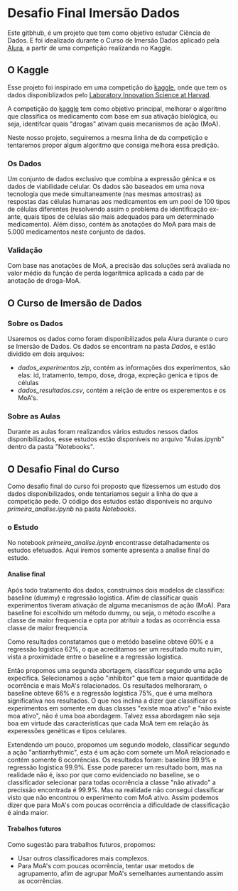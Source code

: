 
# Desafio Final Imersão Dados

Este gitbhub, é um projeto que tem como objetivo estudar Ciência de Dados. E foi idealizado durante o Curso de Imersão Dados aplicado pela <a href="https://www.alura.com.br/">Alura</a>, a partir de uma competição realizanda no Kaggle.

## O Kaggle

Esse projeto foi inspirado em uma competição do <a href="https://www.kaggle.com/c/lish-moa">kaggle</a>, onde que tem os dados disponiblizados pelo <a href="https://lish.harvard.edu/">Laboratory Innovation Science at Harvad</a>. 

A competição do <a href="https://www.kaggle.com/c/lish-moa">kaggle</a> tem como objetivo principal, melhorar o algoritmo que classifica os medicamento com base em sua ativação biológica, ou seja, identifcar quais "drogas" ativam quais mecanismos de ação (MoA).
 
Neste nosso projeto, seguiremos a mesma linha de da competição e tentaremos propor algum algoritmo que consiga melhora essa predição. 

### Os Dados

Um conjunto de dados exclusivo que combina a expressão gênica e os dados de viabilidade celular. Os dados são baseados em uma nova tecnologia que mede simultaneamente (nas mesmas amostras) as respostas das células humanas aos medicamentos em um pool de 100 tipos de células diferentes (resolvendo assim o problema de identificação ex-ante, quais tipos de células são mais adequados para um determinado medicamento). Além disso, contém às anotações do MoA para mais de 5.000 medicamentos neste conjunto de dados.

### Validação

Com base nas anotações de MoA, a precisão das soluções será avaliada no valor médio da função de perda logarítmica aplicada a cada par de anotação de droga-MoA.

## O Curso de Imersão de Dados

### Sobre os Dados

Usaremos os dados como foram disponibilizados pela Alura durante o curo se Imersão de Dados. Os dados se encontram na pasta _Dados_, e estão dividido em dois arquivos: 
* _dados_experimentos.zip_, contém as informações dos experimentos, são elas: id, tratamento, tempo, dose, droga, expreção genica e tipos de células
* _dados_resultados.csv_, contém a relção de entre os experementos e os MoA's. 

### Sobre as Aulas

Durante as aulas foram realizandos vários estudos nessos dados disponibilizados, esse estudos estão disponíveis no arquivo "Aulas.ipynb" dentro da pasta "Notebooks".

## O Desafio Final do Curso

Como desafio final do curso foi proposto que fizessemos um estudo dos dados disponibilizados, onde tentariamos seguir a linha do que a competição pede. O código dos estudos estão disponiveis no arquivo _primeira_analise.ipynb_ na pasta _Notebooks_.

### o Estudo
 
No notebook _primeira_analise.ipynb_ encontrasse detalhadamente os estudos efetuados. 
Aqui iremos somente apresenta a analise final do estudo.

#### Analise final

Após todo tratamento dos dados, construimos dois modelos de classifica: baseline (dummy) e regressão logistica. Afim de classificar quais experimentos tiveram ativação de alguma mecanismos de ação (MoA). Para baseline foi escolhido um método dummy, ou seja, o método escolhe a classe de maior frequencia e opta por atrituir a todas as ocorrência essa classe de maior frequencia. 

Como resultados constatamos que o metódo baseline obteve 60% e a regressão logistica 62%, o que acreditamos ser um resultado muito ruim, vista a proximidade entre o baseline e a regressão logistica.

Então propomos uma segunda abortagem, classificar segundo uma ação expecifica. Selecionamos a ação "inhibitor" que tem a maior quantidade de ocorrência e mais MoA's relacionados. Os resultados melhoraram, o baseline obteve 66% e a regressão logistica 75%, que é uma melhora significativa nos resultados. O que nos inclina a dizer que classificar os experimentos em somente em duas classes "existe moa ativo" e "não existe moa ativo", não é uma boa abordagem. Talvez essa abordagem não seja boa em virtude das caracteristicas que cada MoA tem em relação às experessões genéticas e tipos celulares.

Extendendo um pouco, propomos um segundo modelo, classificar segundo a ação "antiarrhythmic", esta é um ação com somete um MoA relacionado e contém somente 6 ocorrências. Os resultados foram: baseline 99.9% e regressão logistica 99.9%. Esse pode parecer um resultado bom, mas na realidade não é, isso por que como evidenciado no baseline, se o classificador selecionar para todas ocorrência a classe "não ativado" a precissão encontrada é 99.9%. Mas na realidade não consegui classificar visto que não encontrou o experimento com MoA ativo. Assim podemos dizer que para MoA's com poucas ocorrência a dificuldade de classificação é ainda maior.

#### Trabalhos futuros

Como sugestão para trabalhos futuros, propomos:
 * Usar outros classificadores mais complexos.
 * Para MoA's com poucas ocorrência, tentar usar metodos de agrupamento, afim de agrupar MoA's semelhantes aumentando assim as ocorrências.
